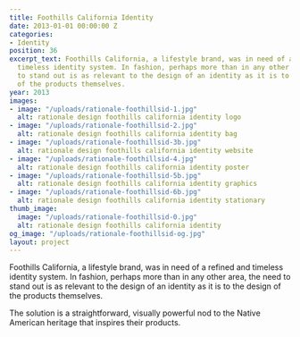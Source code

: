 ```yaml
---
title: Foothills California Identity
date: 2013-01-01 00:00:00 Z
categories:
- Identity
position: 36
excerpt_text: Foothills California, a lifestyle brand, was in need of a refined and
  timeless identity system. In fashion, perhaps more than in any other area, the need
  to stand out is as relevant to the design of an identity as it is to the design
  of the products themselves.
year: 2013
images:
- image: "/uploads/rationale-foothillsid-1.jpg"
  alt: rationale design foothills california identity logo
- image: "/uploads/rationale-foothillsid-2.jpg"
  alt: rationale design foothills california identity bag
- image: "/uploads/rationale-foothillsid-3b.jpg"
  alt: rationale design foothills california identity website
- image: "/uploads/rationale-foothillsid-4.jpg"
  alt: rationale design foothills california identity poster
- image: "/uploads/rationale-foothillsid-5b.jpg"
  alt: rationale design foothills california identity graphics
- image: "/uploads/rationale-foothillsid-6b.jpg"
  alt: rationale design foothills california identity stationary
thumb_image:
  image: "/uploads/rationale-foothillsid-0.jpg"
  alt: rationale design foothills california identity
og_image: "/uploads/rationale-foothillsid-og.jpg"
layout: project
---
```


Foothills California, a lifestyle brand, was in need of a refined and timeless identity system. In fashion, perhaps more than in any other area, the need to stand out is as relevant to the design of an identity as it is to the design of the products themselves.

The solution is a straightforward, visually powerful nod to the Native American heritage that inspires their products.